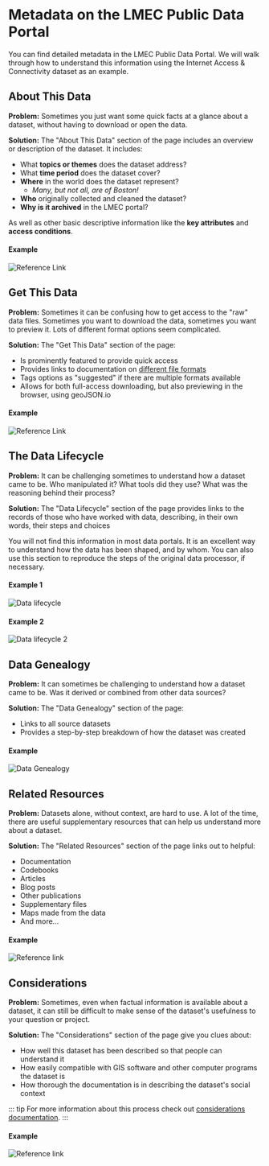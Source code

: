 # Metadata on the LMEC Public Data Portal

You can find detailed metadata in the LMEC Public Data Portal. We will walk through how to understand this information using the Internet Access & Connectivity dataset as an example.

## About This Data

**Problem:** Sometimes you just want some quick facts at a glance about a dataset, without having to download or open the data.

**Solution:** The "About This Data" section of the page includes an overview or description of the dataset. It includes:
- What **topics or themes** does the dataset address?
- What **time period** does the dataset cover?
- **Where** in the world does the dataset represent?
    - *Many, but not all, are of Boston!*
- **Who** originally collected and cleaned the dataset?
- **Why is it archived** in the LMEC portal?

As well as other basic descriptive information like the **key attributes** and **access conditions**.

#### Example
![Reference Link](./media/about-data.png)

## Get This Data

**Problem:** Sometimes it can be confusing how to get access to the "raw" data files. Sometimes you want to download the data, sometimes you want to preview it. Lots of different format options seem complicated.

**Solution:** The "Get This Data" section of the page:
- Is prominently featured to provide quick access
- Provides links to documentation on [different file formats](/guides/file-formats.html)
- Tags options as "suggested" if there are multiple formats available
- Allows for both full-access downloading, but also previewing in the browser, using geoJSON.io

#### Example 
![Reference Link](./media/get-this-data.png)


## The Data Lifecycle
**Problem:** It can be challenging sometimes to understand how a dataset came to be. Who manipulated it? What tools did they use? What was the reasoning behind their process?

**Solution:**
The "Data Lifecycle" section of the page provides links to the records of those who have worked with data, describing, in their own words, their steps and choices

You will not find this information in most data portals. It is an excellent way to understand how the data has been shaped, and by whom. You can also use this section to reproduce the steps of the original data processor, if necessary.

#### Example 1
![Data lifecycle](./media/datalifecycle.png)

#### Example 2 
![Data lifecycle 2](./media/datalifecycle2.png)

## Data Genealogy 

**Problem:** It can sometimes be challenging to understand how a dataset came to be. Was it derived or combined from other data sources?

**Solution:** The "Data Genealogy" section of the page:
- Links to all source datasets
- Provides a step-by-step breakdown of how the dataset was created

#### Example
![Data Genealogy](./media/data-genealogy.png)


## Related Resources

**Problem:** Datasets alone, without context, are hard to use. A lot of the time, there are useful supplementary resources that can help us understand more about a dataset.

**Solution:** The "Related Resources" section of the page links out to helpful:
- Documentation
- Codebooks
- Articles
- Blog posts
- Other publications
- Supplementary files
- Maps made from the data
- And more...

#### Example
![Reference link](./media/related-resources.png)



## Considerations

**Problem:** Sometimes, even when factual information is available about a dataset, it can still be difficult to make sense of the dataset's usefulness to your question or project.

**Solution:** The "Considerations" section of the page give you clues about:
- How well this dataset has been described so that people can understand it
- How easily compatible with GIS software and other computer programs the dataset is
- How thorough the documentation is in describing the dataset's social context

::: tip
For more information about this process check out  [considerations documentation](/documentation/schema/considerations.html).
:::


#### Example
![Reference link](./media/considerations.png)



